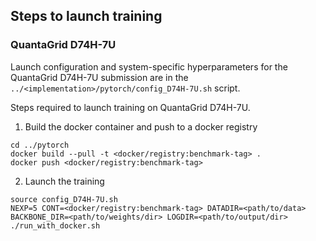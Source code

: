 ## Steps to launch training

### QuantaGrid D74H-7U

Launch configuration and system-specific hyperparameters for the QuantaGrid D74H-7U
submission are in the `../<implementation>/pytorch/config_D74H-7U.sh` script.

Steps required to launch training on QuantaGrid D74H-7U.

1. Build the docker container and push to a docker registry

```
cd ../pytorch
docker build --pull -t <docker/registry:benchmark-tag> .
docker push <docker/registry:benchmark-tag>
```

2. Launch the training
```
source config_D74H-7U.sh
NEXP=5 CONT=<docker/registry:benchmark-tag> DATADIR=<path/to/data> BACKBONE_DIR=<path/to/weights/dir> LOGDIR=<path/to/output/dir> ./run_with_docker.sh

